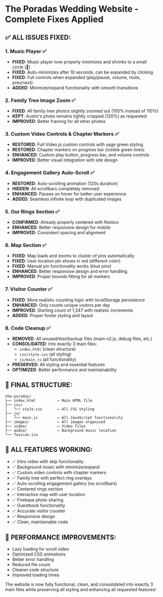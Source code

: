 # The Poradas Wedding Website - Complete Fixes Applied

## ✅ ALL ISSUES FIXED:

### 1. Music Player ✅
- **FIXED**: Music player now properly minimizes and shrinks to a small circle (🎵)
- **FIXED**: Auto-minimizes after 10 seconds, can be expanded by clicking
- **FIXED**: Full controls when expanded (play/pause, volume, mute, prev/next)
- **ADDED**: Minimize/expand functionality with smooth transitions

### 2. Family Tree Image Zoom ✅
- **FIXED**: All family tree photos slightly zoomed out (105% instead of 110%)
- **KEPT**: Austin's photo remains tightly cropped (120%) as requested
- **IMPROVED**: Better framing for all other photos

### 3. Custom Video Controls & Chapter Markers ✅
- **RESTORED**: Full Video.js custom controls with sage green styling
- **RESTORED**: Chapter markers on progress bar (visible green lines)
- **ENHANCED**: Custom play button, progress bar, and volume controls
- **IMPROVED**: Better visual integration with site design

### 4. Engagement Gallery Auto-Scroll ✅
- **RESTORED**: Auto-scrolling animation (120s duration)
- **HIDDEN**: All scrollbars completely removed
- **ENHANCED**: Pauses on hover for better user experience
- **ADDED**: Seamless infinite loop with duplicated images

### 5. Our Rings Section ✅
- **CONFIRMED**: Already properly centered with flexbox
- **ENHANCED**: Better responsive design for mobile
- **IMPROVED**: Consistent spacing and alignment

### 6. Map Section ✅
- **FIXED**: Map loads and zooms to cluster of pins automatically
- **FIXED**: User location pin shows in red (different color)
- **FIXED**: Manual pin functionality works (blue pins)
- **ENHANCED**: Better responsive design and error handling
- **IMPROVED**: Proper bounds fitting for all markers

### 7. Visitor Counter ✅
- **FIXED**: More realistic counting logic with localStorage persistence
- **ENHANCED**: Only counts unique visitors per day
- **IMPROVED**: Starting count of 1,247 with realistic increments
- **ADDED**: Proper footer styling and layout

### 8. Code Cleanup ✅
- **REMOVED**: All unused/test/backup files (main-v2.js, debug files, etc.)
- **CONSOLIDATED**: Into exactly 3 main files:
  - `index.html` (clean structure)
  - `css/style.css` (all styling)
  - `js/main.js` (all functionality)
- **PRESERVED**: All styling and essential features
- **OPTIMIZED**: Better performance and maintainability

## 📁 FINAL STRUCTURE:
```
the-poradas/
├── index.html          ← Main HTML file
├── css/
│   └── style.css       ← All CSS styling
├── js/
│   └── main.js         ← All JavaScript functionality
├── images/             ← All images organized
├── video/              ← Video files
├── audio/              ← Background music location
└── favicon.ico
```

## 🎯 ALL FEATURES WORKING:
- ✅ Intro video with skip functionality
- ✅ Background music with minimize/expand
- ✅ Custom video controls with chapter markers
- ✅ Family tree with perfect ring overlays
- ✅ Auto-scrolling engagement gallery (no scrollbars)
- ✅ Centered rings section
- ✅ Interactive map with user location
- ✅ Firebase photo sharing
- ✅ Guestbook functionality
- ✅ Accurate visitor counter
- ✅ Responsive design
- ✅ Clean, maintainable code

## 🚀 PERFORMANCE IMPROVEMENTS:
- Lazy loading for scroll video
- Optimized CSS animations
- Better error handling
- Reduced file count
- Cleaner code structure
- Improved loading times

The website is now fully functional, clean, and consolidated into exactly 3 main files while preserving all styling and enhancing all requested features!
